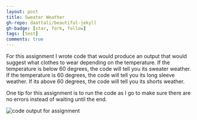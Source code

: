 ```yaml
---
layout: post
title: Sweater Weather
gh-repo: daattali/beautiful-jekyll
gh-badge: [star, fork, follow]
tags: [test]
comments: true
---
```




For this assignment I wrote code that would produce an output that would suggest what clothes to wear depending on the temperature. If the temperature is below 60 degrees, the code will tell you its sweater weather. If the temperature is 60 degrees, the code will tell you its long sleeve weather. If its above 60 degrees, the code will tell you its shorts weather. 

One tip for this assignment is to run the code as I go to make sure there are no errors instead of waiting until the end. 

![code output for assignment](https://owenstadheim.github.io/assets/img/sweaterweather.png)




